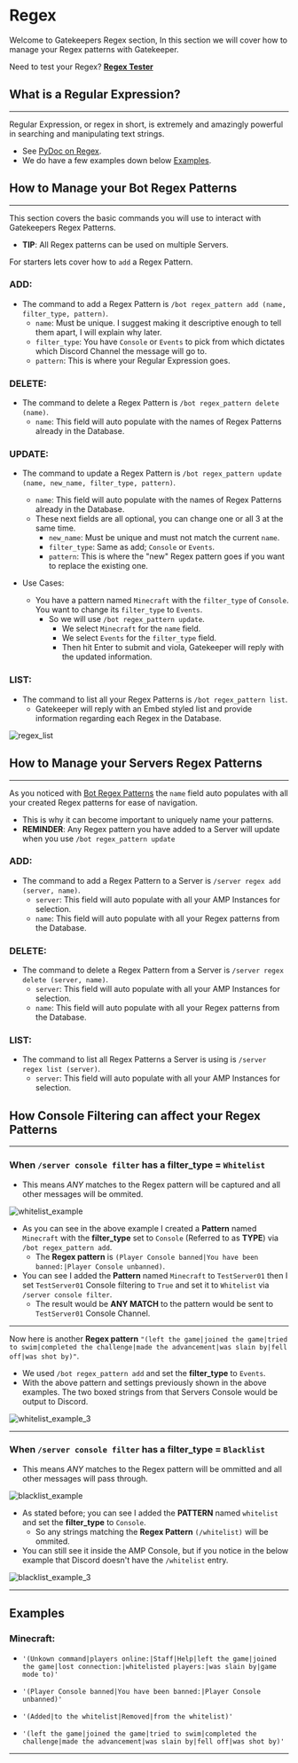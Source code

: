 # **Regex**
Welcome to Gatekeepers Regex section, In this section we will cover how to manage your Regex patterns with Gatekeeper.

Need to test your Regex? **[Regex Tester](https://regex101.com/)**

## What is a Regular Expression?
___
Regular Expression, or regex in short, is extremely and amazingly powerful in searching and manipulating text strings.
- See [PyDoc on Regex](https://docs.python.org/3/howto/regex.html).
- We do have a few examples down below [Examples](#examples).

## **How to Manage your Bot Regex Patterns**
___
This section covers the basic commands you will use to interact with Gatekeepers Regex Patterns.  
 - **TIP**: All Regex patterns can be used on multiple Servers.  

For starters lets cover how to `add` a Regex Pattern.
### ADD:
- The command to add a Regex Pattern is `/bot regex_pattern add (name, filter_type, pattern)`.
    - `name`: Must be unique. I suggest making it descriptive enough to tell them apart, I will explain why later.
    - `filter_type`: You have `Console` or `Events` to pick from which dictates which Discord Channel the message will go to.
    - `pattern`: This is where your Regular Expression goes. 

### DELETE:
- The command to delete a Regex Pattern is `/bot regex_pattern delete (name)`.
    - `name`: This field will auto populate with the names of Regex Patterns already in the Database.

### UPDATE:
- The command to update a Regex Pattern is `/bot regex_pattern update (name, new_name, filter_type, pattern)`.
    - `name`: This field will auto populate with the names of Regex Patterns already in the Database.
    - These next fields are all optional, you can change one or all 3 at the same time.
        - `new_name`: Must be unique and must not match the current `name`.
        - `filter_type`: Same as add; `Console` or `Events`.
        - `pattern`: This is where the "new" Regex pattern goes if you want to replace the existing one.

- Use Cases:
    - You have a pattern named `Minecraft` with the `filter_type` of `Console`. You want to change its `filter_type` to `Events`.
        - So we will use `/bot regex_pattern update`.
            - We select `Minecraft` for the `name` field. 
            - We select `Events` for the `filter_type` field.
            - Then hit Enter to submit and viola, Gatekeeper will reply with the updated information.
        

### LIST:
- The command to list all your Regex Patterns is `/bot regex_pattern list`.
    - Gatekeeper will reply with an Embed styled list and provide information regarding each Regex in the Database.  

![regex_list](/resources/wiki/regex/regex_list_example.png)


## **How to Manage your Servers Regex Patterns**
___
As you noticed with [Bot Regex Patterns](#how-to-manage-your-bot-regex-patterns) the `name` field auto populates with all your created Regex patterns for ease of navigation.
- This is why it can become important to uniquely name your patterns.
- **REMINDER**: Any Regex pattern you have added to a Server will update when you use `/bot regex_pattern update`
### ADD:
- The command to add a Regex Pattern to a Server is `/server regex add (server, name)`.
    - `server`: This field will auto populate with all your AMP Instances for selection.
    - `name`: This field will auto populate with all your Regex patterns from the Database.

### DELETE:
- The command to delete a Regex Pattern from a Server is `/server regex delete (server, name)`.
    - `server`: This field will auto populate with all your AMP Instances for selection.
    - `name`: This field will auto populate with all your Regex patterns from the Database.

### LIST:
- The command to list all Regex Patterns a Server is using is `/server regex list (server)`.
    - `server`: This field will auto populate with all your AMP Instances for selection.


## **How Console Filtering can affect your Regex Patterns**
___
### **When `/server console filter` has a filter_type = `Whitelist`**
- This means *ANY* matches to the Regex pattern will be captured and all other messages will be ommited.

![whitelist_example](/resources/wiki/regex/regex_whitelist_example.png)
- As you can see in the above example I created a **Pattern** named `Minecraft` with the **filter_type** set to `Console` (Referred to as **TYPE**) via `/bot regex_pattern add`. 
    - The **Regex pattern** is `(Player Console banned|You have been banned:|Player Console unbanned)`.
- You can see I added the **Pattern** named `Minecraft` to `TestServer01` then I set `TestServer01` Console filtering to `True` and set it to `Whitelist` via `/server console filter`.  
    - The result would be **ANY MATCH** to the pattern would be sent to `TestServer01` Console Channel.
___
Now here is another **Regex pattern** `"(left the game|joined the game|tried to swim|completed the challenge|made the advancement|was slain by|fell off|was shot by)"`. 
- We used `/bot regex_pattern add` and set the **filter_type** to `Events`.
- With the above pattern and settings previously shown in the above examples. The two boxed strings from that Servers Console would be output to Discord.  

![whitelist_example_3](/resources/wiki/regex/regex_whitelist_console_1.png)
___
### **When  `/server console filter` has a filter_type = `Blacklist`**
- This means *ANY* matches to the Regex pattern will be ommitted and all other messages will pass through.

![blacklist_example](/resources/wiki/regex/regex_blacklist_example.png)  
- As stated before; you can see I added the **PATTERN** named `whitelist` and set the **filter_type** to `Console`.
    - So any strings matching the **Regex Pattern** `(/whitelist)` will be ommited.
- You can still see it inside the AMP Console, but if you notice in the below example that Discord doesn't have the `/whitelist` entry.   

![blacklist_example_3](/resources/wiki/regex/regex_blacklist_comparison.png)  
___
## Examples

### **Minecraft:**
 - ```'(Unkown command|players online:|Staff|Help|left the game|joined the game|lost connection:|whitelisted players:|was slain by|game mode to)'```

 - ```'(Player Console banned|You have been banned:|Player Console unbanned)'```

 - ```'(Added|to the whitelist|Removed|from the whitelist)'```

 - ```'(left the game|joined the game|tried to swim|completed the challenge|made the advancement|was slain by|fell off|was shot by)'```
___
